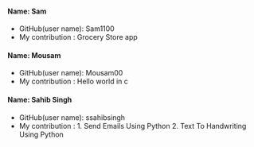 #### Name: Sam
 - GitHub(user name): Sam1100
 - My contribution : Grocery Store app

#### Name: Mousam
 - GitHub(user name): Mousam00
 - My contribution : Hello world in c

#### Name: Sahib Singh
 - GitHub(user name): ssahibsingh
 - My contribution : 1. Send Emails Using Python
                     2. Text To Handwriting Using Python 
